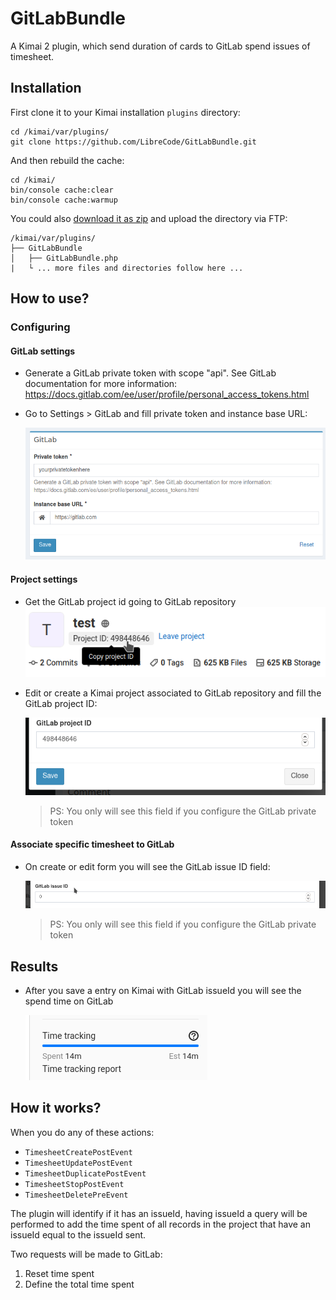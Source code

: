 # GitLabBundle

A Kimai 2 plugin, which send duration of cards to GitLab spend issues of timesheet.

## Installation

First clone it to your Kimai installation `plugins` directory:
```
cd /kimai/var/plugins/
git clone https://github.com/LibreCode/GitLabBundle.git
```

And then rebuild the cache: 
```
cd /kimai/
bin/console cache:clear
bin/console cache:warmup
```

You could also [download it as zip](https://github.com/LibreCode/GitLabBundle/archive/master.zip) and upload the directory via FTP:

```
/kimai/var/plugins/
├── GitLabBundle
│   ├── GitLabBundle.php
|   └ ... more files and directories follow here ... 
```
## How to use?

### Configuring

#### GitLab settings

* Generate a GitLab private token with scope "api". See GitLab documentation for more information: https://docs.gitlab.com/ee/user/profile/personal_access_tokens.html
* Go to Settings > GitLab and fill private token and instance base URL:

  ![settings](Resources/assets/images/admin_settings.png)

#### Project settings

* Get the GitLab project id going to GitLab repository
  ![settings](Resources/assets/images/gitlab_project_id.png)
* Edit or create a Kimai project associated to GitLab repository and fill the GitLab project ID:

  ![settings](Resources/assets/images/project_settings.png)

  > PS: You only will see this field if you configure the GitLab private token

#### Associate specific timesheet to GitLab
* On create or edit form you will see the GitLab issue ID field:

  ![settings](Resources/assets/images/gitlab_issue_id.png)

  > PS: You only will see this field if you configure the GitLab private token

## Results

* After you save a entry on Kimai with GitLab issueId you will see the spend time on GitLab

  ![settings](Resources/assets/images/gitlab_spend_time.png)

## How it works?

When you do any of these actions:

* `TimesheetCreatePostEvent`
* `TimesheetUpdatePostEvent`
* `TimesheetDuplicatePostEvent`
* `TimesheetStopPostEvent`
* `TimesheetDeletePreEvent`

The plugin will identify if it has an issueId, having issueId a query will be performed to add the time spent of all records in the project that have an issueId equal to the issueId sent.

Two requests will be made to GitLab:
1. Reset time spent
2. Define the total time spent
